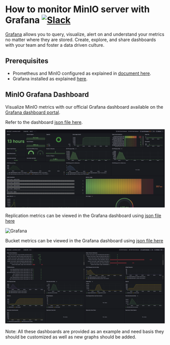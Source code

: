 # How to monitor MinIO server with Grafana [![Slack](https://slack.min.io/slack?type=svg)](https://slack.min.io)

[Grafana](https://grafana.com/) allows you to query, visualize, alert on and understand your metrics no matter where they are stored. Create, explore, and share dashboards with your team and foster a data driven culture.

## Prerequisites

- Prometheus and MinIO configured as explained in [document here](https://github.com/minio/minio/blob/master/docs/metrics/prometheus/README.md).
- Grafana installed as explained [here](https://grafana.com/grafana/download).

## MinIO Grafana Dashboard

Visualize MinIO metrics with our official Grafana dashboard available on the [Grafana dashboard portal](https://grafana.com/grafana/dashboards/13502).

Refer to the dashboard [json file here](https://raw.githubusercontent.com/minio/minio/master/docs/metrics/prometheus/grafana/minio-dashboard.json).

![Grafana](https://raw.githubusercontent.com/minio/minio/master/docs/metrics/prometheus/grafana/grafana-minio.png)

Replication metrics can be viewed in the Grafana dashboard using [json file here](https://raw.githubusercontent.com/minio/minio/master/docs/metrics/prometheus/grafana/replication/minio-replication.json)

![Grafana](https://raw.githubusercontent.com/minio/minio/master/docs/metrics/prometheus/grafana/replication/grafana-replication.png)

Bucket metrics can be viewed in the Grafana dashboard using [json file here](https://raw.githubusercontent.com/minio/minio/master/docs/metrics/prometheus/grafana/bubcket/minio-bucket.json)

![Grafana](https://raw.githubusercontent.com/minio/minio/master/docs/metrics/prometheus/grafana/bucket/grafana-bucket.png)

Note: All these dashboards are provided as an example and need basis they should be customized as well as new graphs should be added.
